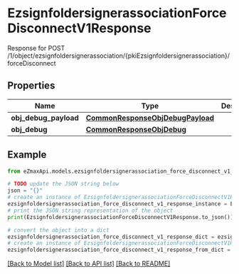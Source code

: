 # EzsignfoldersignerassociationForceDisconnectV1Response

Response for POST /1/object/ezsignfoldersignerassociation/{pkiEzsignfoldersignerassociation}/forceDisconnect

## Properties

Name | Type | Description | Notes
------------ | ------------- | ------------- | -------------
**obj_debug_payload** | [**CommonResponseObjDebugPayload**](CommonResponseObjDebugPayload.md) |  | 
**obj_debug** | [**CommonResponseObjDebug**](CommonResponseObjDebug.md) |  | [optional] 

## Example

```python
from eZmaxApi.models.ezsignfoldersignerassociation_force_disconnect_v1_response import EzsignfoldersignerassociationForceDisconnectV1Response

# TODO update the JSON string below
json = "{}"
# create an instance of EzsignfoldersignerassociationForceDisconnectV1Response from a JSON string
ezsignfoldersignerassociation_force_disconnect_v1_response_instance = EzsignfoldersignerassociationForceDisconnectV1Response.from_json(json)
# print the JSON string representation of the object
print(EzsignfoldersignerassociationForceDisconnectV1Response.to_json())

# convert the object into a dict
ezsignfoldersignerassociation_force_disconnect_v1_response_dict = ezsignfoldersignerassociation_force_disconnect_v1_response_instance.to_dict()
# create an instance of EzsignfoldersignerassociationForceDisconnectV1Response from a dict
ezsignfoldersignerassociation_force_disconnect_v1_response_from_dict = EzsignfoldersignerassociationForceDisconnectV1Response.from_dict(ezsignfoldersignerassociation_force_disconnect_v1_response_dict)
```
[[Back to Model list]](../README.md#documentation-for-models) [[Back to API list]](../README.md#documentation-for-api-endpoints) [[Back to README]](../README.md)


